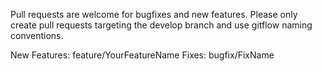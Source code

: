 Pull requests are welcome for bugfixes and new features. Please only create pull requests targeting the develop branch and use gitflow naming conventions.

New Features: feature/YourFeatureName
Fixes: bugfix/FixName
